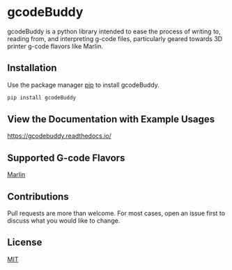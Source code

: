 # gcodeBuddy

gcodeBuddy is a python library intended to ease the process
of writing to, reading from, and interpreting g-code files, particularly geared towards
3D printer g-code flavors like Marlin.

## Installation

Use the package manager
[pip](https://pip.pypa.io/en/stable/) to install gcodeBuddy.

```bash
pip install gcodeBuddy
```

## View the Documentation with Example Usages

https://gcodebuddy.readthedocs.io/

## Supported G-code Flavors

[Marlin](https://marlinfw.org/meta/gcode/)

## Contributions

Pull requests are more than welcome. For most cases, open
an issue first to discuss what you would like to change.

## License

[MIT](https://choosealicense.com/licenses/mit/)
